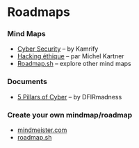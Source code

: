 # Roadmaps

### Mind Maps
- [Cyber Security](https://roadmap.sh/cyber-security) – by Kamrify
- [Hacking éthique](https://www.mindmeister.com/app/map/2662827488?t=NFUqa6mvz8) – par Michel Kartner
- [Roadmap.sh](https://roadmap.sh/) – explore other mind maps

### Documents
- [5 Pillars of Cyber](https://github.com/DFIRmadness/5pillars/blob/master/5-Pillars.md) – by DFIRmadness

### Create your own mindmap/roadmap
- [mindmeister.com](https://www.mindmeister.com/)
- [roadmap.sh](https://draw.roadmap.sh/)